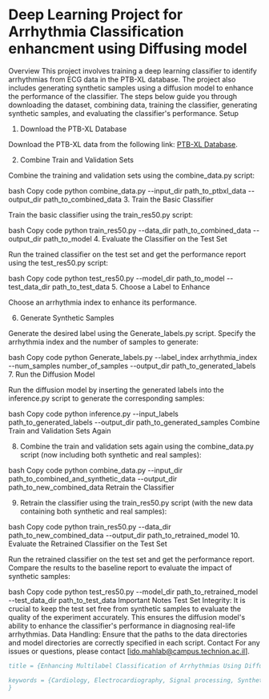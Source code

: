 # Deep Learning Project for Arrhythmia Classification  enhancment using Diffusing model

Overview
This project involves training a deep learning classifier to identify arrhythmias from ECG data in the PTB-XL database. The project also includes generating synthetic samples using a diffusion model to enhance the performance of the classifier. The steps below guide you through downloading the dataset, combining data, training the classifier, generating synthetic samples, and evaluating the classifier's performance.
Setup
1. Download the PTB-XL Database

Download the PTB-XL data from the following link: [PTB-XL Database](https://figshare.com/s/43df16e4a50e4dd0a0c5).

2. Combine Train and Validation Sets

Combine the training and validation sets using the combine_data.py script:

bash
Copy code
python combine_data.py --input_dir path_to_ptbxl_data --output_dir path_to_combined_data
3. Train the Basic Classifier

Train the basic classifier using the train_res50.py script:

bash
Copy code
python train_res50.py --data_dir path_to_combined_data --output_dir path_to_model
4. Evaluate the Classifier on the Test Set

Run the trained classifier on the test set and get the performance report using the test_res50.py script:

bash
Copy code
python test_res50.py --model_dir path_to_model --test_data_dir path_to_test_data
5. Choose a Label to Enhance

Choose an arrhythmia index to enhance its performance.

6. Generate Synthetic Samples

Generate the desired label using the Generate_labels.py script. Specify the arrhythmia index and the number of samples to generate:

bash
Copy code
python Generate_labels.py --label_index arrhythmia_index --num_samples number_of_samples --output_dir path_to_generated_labels
7. Run the Diffusion Model

Run the diffusion model by inserting the generated labels into the inference.py script to generate the corresponding samples:

bash
Copy code
python inference.py --input_labels path_to_generated_labels --output_dir path_to_generated_samples
Combine Train and Validation Sets Again

8. Combine the train and validation sets again using the combine_data.py script (now including both synthetic and real samples):

bash
Copy code
python combine_data.py --input_dir path_to_combined_and_synthetic_data --output_dir path_to_new_combined_data
Retrain the Classifier

9. Retrain the classifier using the train_res50.py script (with the new data containing both synthetic and real samples):

bash
Copy code
python train_res50.py --data_dir path_to_new_combined_data --output_dir path_to_retrained_model
10. Evaluate the Retrained Classifier on the Test Set

Run the retrained classifier on the test set and get the performance report. Compare the results to the baseline report to evaluate the impact of synthetic samples:

bash
Copy code
python test_res50.py --model_dir path_to_retrained_model --test_data_dir path_to_test_data
Important Notes
Test Set Integrity: It is crucial to keep the test set free from synthetic samples to evaluate the quality of the experiment accurately. This ensures the diffusion model's ability to enhance the classifier's performance in diagnosing real-life arrhythmias.
Data Handling: Ensure that the paths to the data directories and model directories are correctly specified in each script.
Contact
For any issues or questions, please contact [ido.mahlab@campus.technion.ac.il].



```bibtex
title = {Enhancing Multilabel Classification of Arrhythmias Using Diffusion-Based Data Augmentation on the PTB-XL Dataset},

keywords = {Cardiology, Electrocardiography, Signal processing, Synthetic data, Diffusion models, Time series, resnet50, classifier},
}

```
